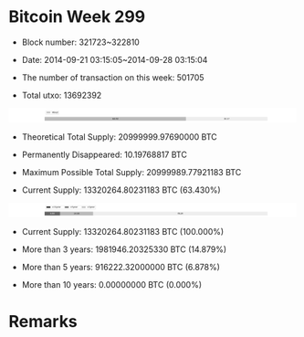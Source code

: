 # Bitcoin Week 299

- Block number: 321723~322810

- Date: 2014-09-21 03:15:05~2014-09-28 03:15:04

- The number of transaction on this week: 501705

- Total utxo: 13692392

![](../images/mined_week299.png)

- Theoretical Total Supply: 20999999.97690000 BTC

- Permanently Disappeared: 10.19768817 BTC

- Maximum Possible Total Supply: 20999989.77921183 BTC

- Current Supply: 13320264.80231183 BTC (63.430%)

![](../images/year_week299.png)


- Current Supply: 13320264.80231183 BTC (100.000%)

- More than 3 years: 1981946.20325330 BTC (14.879%)

- More than 5 years: 916222.32000000 BTC (6.878%)

- More than 10 years: 0.00000000 BTC (0.000%)

# Remarks

